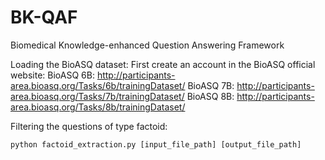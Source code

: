 # BK-QAF
Biomedical Knowledge-enhanced Question Answering Framework

Loading the BioASQ dataset:
First create an account in the BioASQ official website:
BioASQ 6B: http://participants-area.bioasq.org/Tasks/6b/trainingDataset/
BioASQ 7B: http://participants-area.bioasq.org/Tasks/7b/trainingDataset/
BioASQ 8B: http://participants-area.bioasq.org/Tasks/8b/trainingDataset/

Filtering the questions of type factoid:
```
python factoid_extraction.py [input_file_path] [output_file_path]
```
